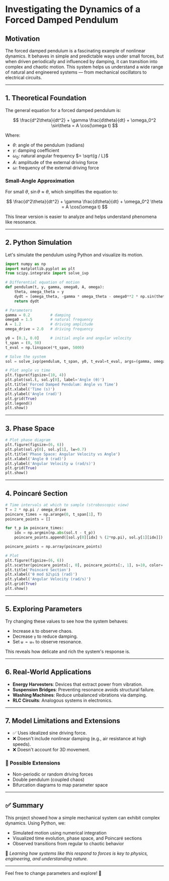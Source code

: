 # Investigating the Dynamics of a Forced Damped Pendulum

##  Motivation

The forced damped pendulum is a fascinating example of nonlinear dynamics. It behaves in simple and predictable ways under small forces, but when driven periodically and influenced by damping, it can transition into complex and chaotic motion. This system helps us understand a wide range of natural and engineered systems — from mechanical oscillators to electrical circuits.

---

##  1. Theoretical Foundation

The general equation for a forced damped pendulum is:

$$
\frac{d^2\theta}{dt^2} + \gamma \frac{d\theta}{dt} + \omega_0^2 \sin\theta = A \cos(\omega t)
$$

Where:
- $\theta$: angle of the pendulum (radians)
- $\gamma$: damping coefficient
- $\omega_0$: natural angular frequency $= \sqrt{g / L}$
- $A$: amplitude of the external driving force
- $\omega$: frequency of the external driving force

###  Small-Angle Approximation
For small $\theta$, $\sin\theta \approx \theta$, which simplifies the equation to:

$$
\frac{d^2\theta}{dt^2} + \gamma \frac{d\theta}{dt} + \omega_0^2 \theta = A \cos(\omega t)
$$

This linear version is easier to analyze and helps understand phenomena like resonance.

---

##  2. Python Simulation

Let's simulate the pendulum using Python and visualize its motion.

```python
import numpy as np
import matplotlib.pyplot as plt
from scipy.integrate import solve_ivp

# Differential equation of motion
def pendulum(t, y, gamma, omega0, A, omega):
    theta, omega_theta = y
    dydt = [omega_theta, -gamma * omega_theta - omega0**2 * np.sin(theta) + A * np.cos(omega * t)]
    return dydt

# Parameters
gamma = 0.2         # damping
omega0 = 1.5        # natural frequency
A = 1.2             # driving amplitude
omega_drive = 2.0   # driving frequency

y0 = [0.1, 0.0]     # initial angle and angular velocity
t_span = (0, 50)
t_eval = np.linspace(*t_span, 5000)

# Solve the system
sol = solve_ivp(pendulum, t_span, y0, t_eval=t_eval, args=(gamma, omega0, A, omega_drive))

# Plot angle vs time
plt.figure(figsize=(10, 4))
plt.plot(sol.t, sol.y[0], label='Angle (θ)')
plt.title('Forced Damped Pendulum: Angle vs Time')
plt.xlabel('Time (s)')
plt.ylabel('Angle (rad)')
plt.grid(True)
plt.legend()
plt.show()
```

---

##  3. Phase Space

```python
# Plot phase diagram
plt.figure(figsize=(6, 6))
plt.plot(sol.y[0], sol.y[1], lw=0.7)
plt.title('Phase Space: Angular Velocity vs Angle')
plt.xlabel('Angle θ (rad)')
plt.ylabel('Angular Velocity ω (rad/s)')
plt.grid(True)
plt.show()
```

---

##  4. Poincaré Section

```python
# Time intervals at which to sample (stroboscopic view)
T = 2 * np.pi / omega_drive
poincare_times = np.arange(0, t_span[1], T)
poincare_points = []

for t_p in poincare_times:
    idx = np.argmin(np.abs(sol.t - t_p))
    poincare_points.append([sol.y[0][idx] % (2*np.pi), sol.y[1][idx]])

poincare_points = np.array(poincare_points)

# Plot
plt.figure(figsize=(6, 6))
plt.scatter(poincare_points[:, 0], poincare_points[:, 1], s=10, color='crimson')
plt.title('Poincaré Section')
plt.xlabel('θ mod $2\pi$ (rad)')
plt.ylabel('Angular Velocity (rad/s)')
plt.grid(True)
plt.show()
```

---

##  5. Exploring Parameters

Try changing these values to see how the system behaves:
- Increase `A` to observe chaos.
- Decrease `γ` to reduce damping.
- Set `ω ≈ ω₀` to observe resonance.

This reveals how delicate and rich the system's response is.

---

##  6. Real-World Applications

- **Energy Harvesters**: Devices that extract power from vibration.
- **Suspension Bridges**: Preventing resonance avoids structural failure.
- **Washing Machines**: Reduce unbalanced vibrations via damping.
- **RLC Circuits**: Analogous systems in electronics.

---

##  7. Model Limitations and Extensions

- ✅ Uses idealized sine driving force.
- ❌ Doesn't include nonlinear damping (e.g., air resistance at high speeds).
- ❌ Doesn't account for 3D movement.

### 🔄 Possible Extensions
- Non-periodic or random driving forces
- Double pendulum (coupled chaos)
- Bifurcation diagrams to map parameter space

---

## ✅ Summary

This project showed how a simple mechanical system can exhibit complex dynamics. Using Python, we:
- Simulated motion using numerical integration
- Visualized time evolution, phase space, and Poincaré sections
- Observed transitions from regular to chaotic behavior

📌 _Learning how systems like this respond to forces is key to physics, engineering, and understanding nature._

---

Feel free to change parameters and explore! 🎉

